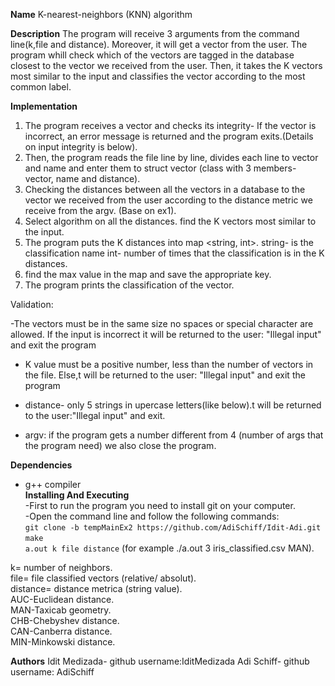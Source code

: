 
**Name**
K-nearest-neighbors (KNN) algorithm

**Description**
The program will receive 3 arguments from the command line(k,file and distance).
Moreover, it will get a vector from the user.
The program whill check which of the vectors are tagged in the database closest to the vector we received from the user.
Then, it takes the K vectors most similar to the input and classifies the vector according to the most common label.

**Implementation**
1. The program receives a vector and checks its integrity-
If the vector is incorrect, an error message is returned and the program exits.(Details on input integrity is below).
2. Then, the program reads the file line by line, divides each line to vector and name and enter them to struct vector
(class with 3 members- vector, name and distance).
3. Checking the distances between all the vectors in a database to the vector we received from the user according to 
the distance metric we receive from the argv. (Base on ex1).
4. Select algorithm on all the distances. find the  K vectors most similar to the input.
5. The program puts the K distances into map <string, int>.
string- is the classification name
int- number of times that the classification is in the K distances.
6. find the max value in the map and save the appropriate key.
7. The program prints the classification of the vector.

Validation:

-The vectors must be in the same size no spaces or special character are allowed.
If the input is incorrect it will be returned to the user: "Illegal input" and exit the program

- K value must be a positive number, less than the number of vectors in the file. Else,t will be returned to the user:
"Illegal input" and exit the program

- distance- only 5 strings in upercase letters(like below).t will be returned to the user:"Illegal input" and exit.

- argv: if the program gets a number different from 4 (number of args that the program need) we also close the program.


**Dependencies**
- g++ compiler   
**Installing And Executing**   
-First to run the program you need to install git on your computer.    
-Open the command line and follow the following commands:  
`git clone -b tempMainEx2 https://github.com/AdiSchiff/Idit-Adi.git`    
`make`    
`a.out k file distance` (for example ./a.out 3 iris_classified.csv MAN).

k= number of neighbors.   
file= file classified vectors (relative/ absolut).   
distance= distance metrica (string value).  
AUC-Euclidean distance.   
MAN-Taxicab geometry.  
CHB-Chebyshev distance.   
CAN-Canberra distance.   
MIN-Minkowski distance.   


**Authors**
Idit Medizada- github username:IditMedizada 
Adi Schiff- github username: AdiSchiff
